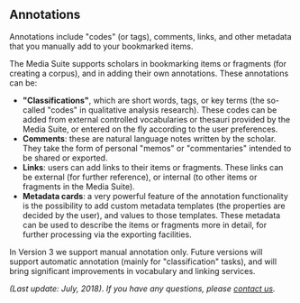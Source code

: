 Annotations
---

Annotations include "codes" (or tags), comments, links, and other metadata that you manually add to your bookmarked items.

The Media Suite supports scholars in bookmarking items or fragments (for creating a corpus), and in adding their own annotations. These annotations can be: 

- **"Classifications"**, which are short words, tags, or key terms (the so-called "codes" in qualitative analysis research). These codes can be added from external controlled vocabularies or thesauri provided by the Media Suite, or entered on the fly according to the user preferences. 
- **Comments**: these are natural language notes written by the scholar. They take the form of personal "memos" or "commentaries" intended to be shared or exported.
- **Links**: users can add links to their items or fragments. These links can be external (for further reference), or internal (to other items or fragments in the Media Suite).
- **Metadata cards**: a very powerful feature of the annotation functionality is the possibility to add custom metadata templates (the properties are decided by the user), and values to those templates. These metadata can be used to describe the items or fragments more in detail, for further processing via the exporting facilities.

In Version 3 we support manual annotation only. Future versions will support automatic annotation (mainly for "classification" tasks), and will bring significant improvements in vocabulary and linking services.



*(Last update: July, 2018)*. *If you have any questions, please [contact us]( https://mediasuite.clariah.nl/contact ).*